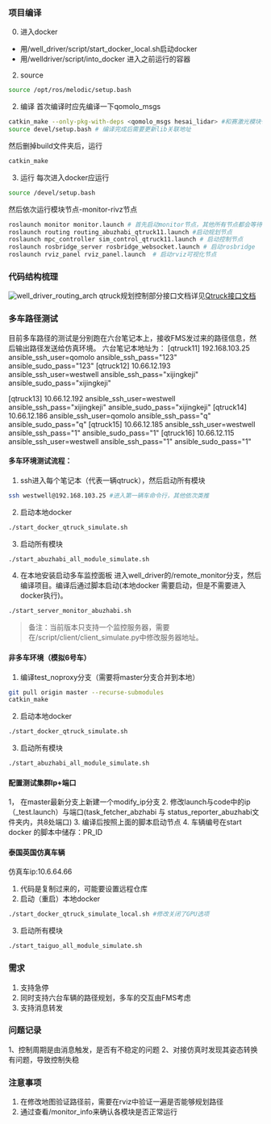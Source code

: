 ### 项目编译
0. 进入docker
- 用/well_driver/script/start_docker_local.sh启动docker
- 用/welldriver/script/into_docker 进入之前运行的容器
2. source
```bash
source /opt/ros/melodic/setup.bash
```
2. 编译
首次编译时应先编译一下qomolo_msgs
```bash
catkin_make --only-pkg-with-deps <qomolo_msgs hesai_lidar> #和赛激光模块也需要重新编译
source devel/setup.bash # 编译完成后需要更新lib关联地址
```
然后删掉build文件夹后，运行
```bash
catkin_make
```
3. 运行
每次进入docker应运行
```bash
source /devel/setup.bash
```
然后依次运行模块节点-monitor-rivz节点
```bash
roslaunch monitor monitor.launch # 首先启动monitor节点，其他所有节点都会等待该节点
roslaunch routing routing_abuzhabi_qtruck11.launch #启动规划节点
roslaunch mpc_controller sim_control_qtruck11.launch # 启动控制节点
roslaunch rosbridge_server rosbridge_websocket.launch # 启动rosbridge
roslaunch rviz_panel rviz_panel.launch  # 启动rviz可视化节点
```

### 代码结构梳理
![well_driver_routing_arch](well_driver_routing_arch.png)
qtruck规划控制部分接口文档详见[Qtruck接口文档](Qtruck接口文档.md)
### 多车路径测试
目前多车路径的测试是分别跑在六台笔记本上，接收FMS发过来的路径信息，然后输出路径发送给仿真环境。
六台笔记本地址为：
[qtruck11]
192.168.103.25 ansible_ssh_user=qomolo ansible_ssh_pass="123" ansible_sudo_pass="123"
[qtruck12]
10.66.12.193 ansible_ssh_user=westwell ansible_ssh_pass="xijingkeji" ansible_sudo_pass="xijingkeji"

[qtruck13]
10.66.12.192 ansible_ssh_user=westwell ansible_ssh_pass="xijingkeji" ansible_sudo_pass="xijingkeji"
[qtruck14]
10.66.12.186 ansible_ssh_user=qomolo ansible_ssh_pass="q" ansible_sudo_pass="q"
[qtruck15]
10.66.12.185 ansible_ssh_user=westwell ansible_ssh_pass="1" ansible_sudo_pass="1"
[qtruck16]
10.66.12.115 ansible_ssh_user=westwell ansible_ssh_pass="1" ansible_sudo_pass="1"
#### 多车环境测试流程：
1. ssh进入每个笔记本（代表一辆qtruck），然后启动所有模块
```bash
ssh westwell@192.168.103.25 #进入第一辆车命令行，其他依次类推
```
2. 启动本地docker
```bash
./start_docker_qtruck_simulate.sh
```
3. 启动所有模块
```bash
./start_abuzhabi_all_module_simulate.sh
```
4. 在本地安装启动多车监控面板
进入well_driver的/remote_monitor分支，然后编译项目。编译后通过脚本启动(本地docker 需要启动，但是不需要进入docker执行)。
```bash
./start_server_monitor_abuzhabi.sh
```
> 备注：当前版本只支持一个监控服务器，需要在/script/client/client_simulate.py中修改服务器地址。
#### 非多车环境（模拟6号车）
1. 编译test_noproxy分支（需要将master分支合并到本地）
```bash
git pull origin master --recurse-submodules
catkin_make
```
2. 启动本地docker
```bash
./start_docker_qtruck_simulate.sh
```
3. 启动所有模块
```bash
./start_abuzhabi_all_module_simulate.sh
```
#### 配置测试集群Ip+端口
1， 在master最新分支上新建一个modify_ip分支
2. 修改launch与code中的ip（_test.launch）与端口(task_fetcher_abzhabi 与 status_reporter_abuzhabi文件夹内，共8处端口)
3. 编译后按照上面的脚本启动节点
4. 车辆编号在start docker 的脚本中储存：PR_ID
#### 泰国英国仿真车辆
仿真车ip:10.6.64.66
1. 代码是复制过来的，可能要设置远程仓库
2. 启动（重启）本地docker 
```bash
./start_docker_qtruck_simulate_local.sh #修改关闭了GPU选项
```
3. 启动所有模块
```bash
./start_taiguo_all_module_simulate.sh
```
### 需求
1. 支持急停
2. 同时支持六台车辆的路径规划，多车的交互由FMS考虑
3. 支持消息转发
### 问题记录
1、控制周期是由消息触发，是否有不稳定的问题
2、对接仿真时发现其姿态转换有问题，导致控制失稳
### 注意事项
1. 在修改地图验证路径前，需要在rviz中验证一遍是否能够规划路径
2. 通过查看/monitor_info来确认各模块是否正常运行


